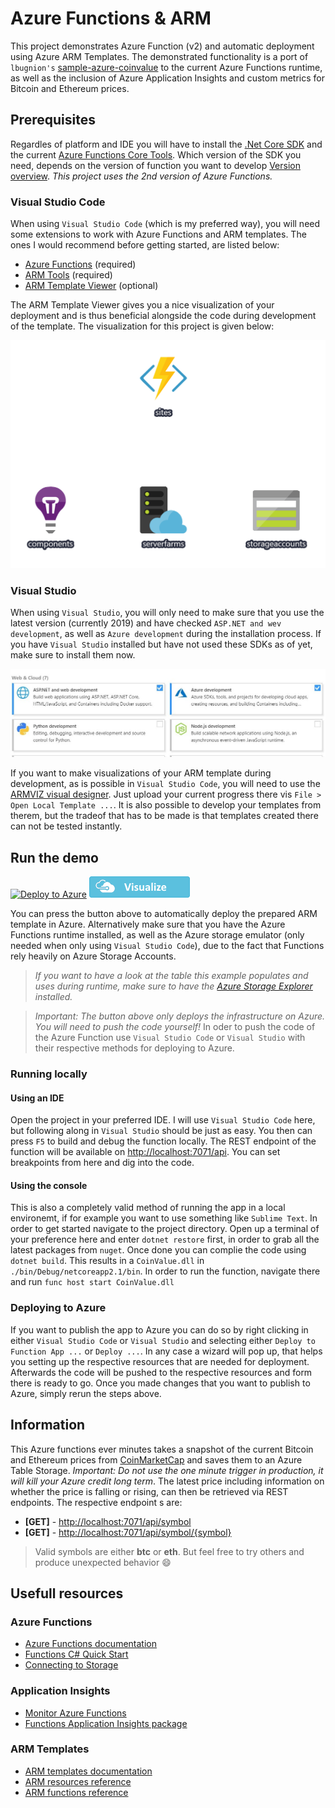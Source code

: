 # Azure Functions & ARM

This project demonstrates Azure Function (v2) and automatic deployment using Azure ARM Templates. The demonstrated functionality is a port of `lbugnion's` [sample-azure-coinvalue](https://github.com/lbugnion/sample-azure-coinvalue) to the current Azure Functions runtime, as well as the inclusion of Azure Application Insights and custom metrics for Bitcoin and Ethereum prices.

## Prerequisites

Regardles of platform and IDE you will have to install the [.Net Core SDK](https://dotnet.microsoft.com/download) and the current [Azure Functions Core Tools](https://www.npmjs.com/package/azure-functions-core-tools). Which version of the SDK you need, depends on the version of function you want to develop [Version overview](https://docs.microsoft.com/en-us/azure/azure-functions/functions-versions). *This project uses the 2nd version of Azure Functions.*

### Visual Studio Code

When using `Visual Studio Code` (which is my preferred way), you will need some extensions to work with Azure Functions and ARM templates. The ones I would recommend before getting started, are listed below:

- [Azure Functions](https://marketplace.visualstudio.com/items?itemName=ms-azuretools.vscode-azurefunctions) (required)
- [ARM Tools](https://marketplace.visualstudio.com/items?itemName=msazurermtools.azurerm-vscode-tools) (required)
- [ARM Template Viewer](https://marketplace.visualstudio.com/items?itemName=bencoleman.armview) (optional)

The ARM Template Viewer gives you a nice visualization of your deployment and is thus beneficial alongside the code during development of the template. The visualization for this project is given below:

![ARM template visualization](./images/arm-visual.png)

### Visual Studio

When using `Visual Studio`, you will only need to make sure that you use the latest version (currently 2019) and have checked `ASP.NET and wev development`, as well as `Azure development` during the installation process. If you have `Visual Studio` installed but have not used these SDKs as of yet, make sure to install them now.

![Visual Studio 2019 installer](./images/vs-installer.jpg)

If you want to make visualizations of your ARM template during development, as is possible in `Visual Studio Code`, you will need to use the [ARMVIZ visual designer](http://armviz.io/). Just upload your current progress there vis `File > Open Local Template ...`. It is also possible to develop your templates from therem, but the tradeof that has to be made is that templates created there can not be tested instantly.

## Run the demo

[![Deploy to Azure](https://azuredeploy.net/deploybutton.png)](https://portal.azure.com/#create/Microsoft.Template/uri/https%3A%2F%2Fraw.githubusercontent.com%2Fmohitchhabra%2FAzureFunctionAIARM%2Fmaster%2Fazuredeploy.json)
[![Visualize](https://raw.githubusercontent.com/Azure/azure-quickstart-templates/master/1-CONTRIBUTION-GUIDE/images/visualizebutton.png)](http://armviz.io/#/?load=https%3A%2F%2Fraw.githubusercontent.com%2Fmohitchhabra%2FAzureFunctionAIARM%2Fmaster%2Fazuredeploy.json)

You can press the button above to automatically deploy the prepared ARM template in Azure. Alternatively make sure that you have the Azure Functions runtime installed, as well as the Azure storage emulator (only needed when only using `Visual Studio Code`), due to the fact that Functions rely heavily on Azure Storage Accounts.

> *If you want to have a look at the table this example populates and uses during runtime, make sure to have the [Azure Storage Explorer](https://azure.microsoft.com/en-us/features/storage-explorer/) installed.*

> *Important: The button above only deploys the infrastructure on Azure. You will need to push the code yourself!* In oder to push the code of the Azure Function use `Visual Studio Code` or `Visual Studio` with their respective methods for deploying to Azure.

### Running locally

#### Using an IDE

Open the project in your preferred IDE. I will use `Visual Studio Code` here, but following along in `Visual Studio` should be just as easy. You then can press `F5` to build and debug the function locally. The REST endpoint of the function will be available on <http://localhost:7071/api>. You can set breakpoints from here and dig into the code.

#### Using the console

This is also a completely valid method of running the app in a local environemt, if for example you want to use something like `Sublime Text`. In order to get started navigate to the project directory. Open up a terminal of your preference here and enter `dotnet restore` first, in order to grab all the latest packages from `nuget`. Once done you can complie the code using `dotnet build`. This results in a `CoinValue.dll` in `./bin/Debug/netcoreapp2.1/bin`. In order to run the function, navigate there and run `func host start CoinValue.dll`

### Deploying to Azure

If you want to publish the app to Azure you can do so by right clicking in either `Visual Studio Code` or `Visual Studio` and selecting either `Deploy to Function App ...` or `Deploy ...`. In any case a wizard will pop up, that helps you setting up the respective resources that are needed for deployment. Afterwards the code will be pushed to the respective resources and form there is ready to go. Once you made changes that you want to publish to Azure, simply rerun the steps above.

## Information

This Azure functions ever minutes takes a snapshot of the current Bitcoin and Ethereum prices from [CoinMarketCap](https://coinmarketcap.com/) and saves them to an Azure Table Storage. *Important: Do not use the one minute trigger in production, it will kill your Azure credit long term*. The latest price including information on whether the price is falling or rising, can then be retrieved via REST endpoints. The respective endpoint s are:

- **\[GET\]** - <http://localhost:7071/api/symbol>
- **\[GET\]** - <http://localhost:7071/api/symbol/{symbol}>

> Valid symbols are either **btc** or **eth**. But feel free to try others and produce unexpected behavior :smile:

## Usefull resources

### Azure Functions

- [Azure Functions documentation](https://docs.microsoft.com/en-us/azure/azure-functions/)
- [Functions C# Quick Start](https://docs.microsoft.com/en-us/azure/azure-functions/functions-create-your-first-function-visual-studio)
- [Connecting to Storage](https://docs.microsoft.com/en-us/azure/azure-functions/functions-add-output-binding-storage-queue-vs)

### Application Insights

- [Monitor Azure Functions](https://docs.microsoft.com/en-us/azure/azure-functions/functions-monitoring#enable-application-insights-integration)
- [Functions Application Insights package](https://www.nuget.org/packages/Microsoft.Azure.WebJobs.Logging.ApplicationInsights/)

### ARM Templates

- [ARM templates documentation](https://docs.microsoft.com/en-us/azure/azure-resource-manager/templates/)
- [ARM resources reference](https://docs.microsoft.com/en-us/azure/templates/)
- [ARM functions reference](https://docs.microsoft.com/en-us/azure/azure-resource-manager/templates/template-functions)
